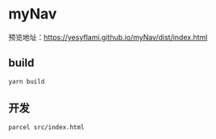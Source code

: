# myNav
预览地址：https://yesyflami.github.io/myNav/dist/index.html

## build
```
yarn build
```

## 开发
```
parcel src/index.html
```
